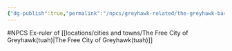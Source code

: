 ```yaml
---
{"dg-publish":true,"permalink":"/npcs/greyhawk-related/the-greyhawk-baron/"}
---
```


#NPCS
Ex-ruler of [[locations/cities and towns/The Free City of Greyhawk(tuah)\|The Free City of Greyhawk(tuah)]]